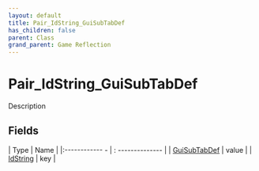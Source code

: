 ```yaml
---
layout: default
title: Pair_IdString_GuiSubTabDef
has_children: false
parent: Class
grand_parent: Game Reflection
---
```

# Pair_IdString_GuiSubTabDef
Description 

## Fields
| Type | Name |
|:------------ - | : -------------- |
| [GuiSubTabDef](game-reflection/classes/gui_sub_tab_def.md) | value |
| [IdString](game-reflection/components/id_string.md) | key |
